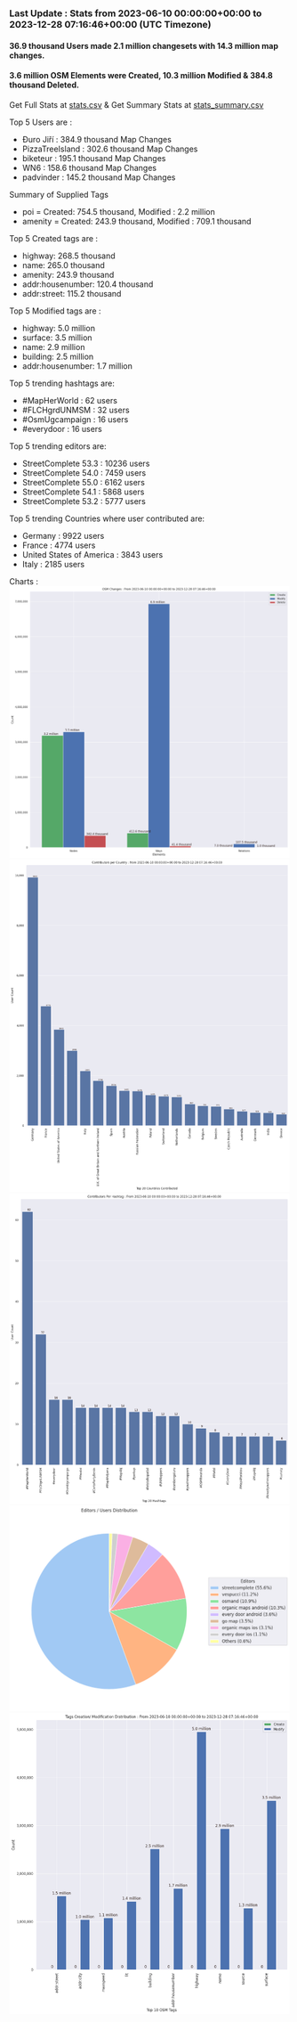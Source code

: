 ### Last Update : Stats from 2023-06-10 00:00:00+00:00 to 2023-12-28 07:16:46+00:00 (UTC Timezone)

#### 36.9 thousand Users made 2.1 million changesets with 14.3 million map changes.
#### 3.6 million OSM Elements were Created, 10.3 million Modified & 384.8 thousand Deleted.
Get Full Stats at [stats.csv](/stats/fieldmappers/Daily/stats.csv)
 & Get Summary Stats at [stats_summary.csv](/stats/fieldmappers/Daily/stats_summary.csv)

Top 5 Users are : 
- Đuro Jiří : 384.9 thousand Map Changes
- PizzaTreeIsland : 302.6 thousand Map Changes
- biketeur : 195.1 thousand Map Changes
- WN6 : 158.6 thousand Map Changes
- padvinder : 145.2 thousand Map Changes

Summary of Supplied Tags
- poi = Created: 754.5 thousand, Modified : 2.2 million
- amenity = Created: 243.9 thousand, Modified : 709.1 thousand


Top 5 Created tags are :
- highway: 268.5 thousand
- name: 265.0 thousand
- amenity: 243.9 thousand
- addr:housenumber: 120.4 thousand
- addr:street: 115.2 thousand


Top 5 Modified tags are :
- highway: 5.0 million
- surface: 3.5 million
- name: 2.9 million
- building: 2.5 million
- addr:housenumber: 1.7 million


Top 5 trending hashtags are:
- #MapHerWorld : 62 users
- #FLCHgrdUNMSM : 32 users
- #OsmUgcampaign : 16 users
- #everydoor : 16 users


Top 5 trending editors are:
- StreetComplete 53.3 : 10236 users
- StreetComplete 54.0 : 7459 users
- StreetComplete 55.0 : 6162 users
- StreetComplete 54.1 : 5868 users
- StreetComplete 53.2 : 5777 users


Top 5 trending Countries where user contributed are:
- Germany : 9922 users
- France : 4774 users
- United States of America : 3843 users
- Italy : 2185 users


 Charts : 
![Alt text](./stats_osm_changes.png) 
![Alt text](./stats_users_per_country.png) 
![Alt text](./stats_users_per_hashtag.png) 
![Alt text](./stats_editors_pie_chart.png) 
![Alt text](./stats_tags.png) 
